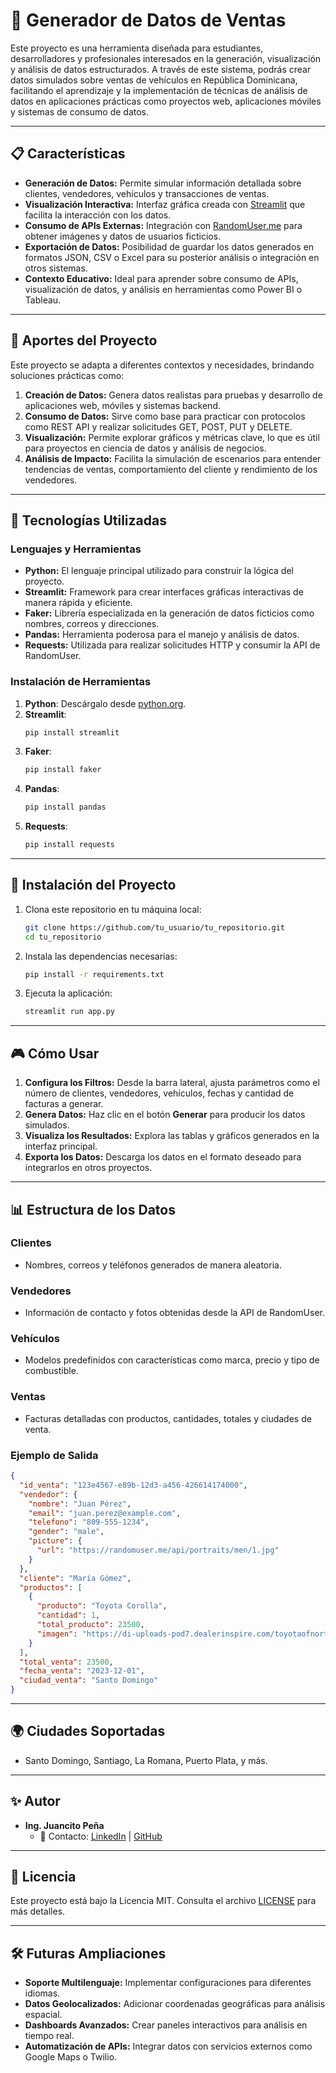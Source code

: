 # 🚗 Generador de Datos de Ventas

Este proyecto es una herramienta diseñada para estudiantes, desarrolladores y profesionales interesados en la generación, visualización y análisis de datos estructurados. A través de este sistema, podrás crear datos simulados sobre ventas de vehículos en República Dominicana, facilitando el aprendizaje y la implementación de técnicas de análisis de datos en aplicaciones prácticas como proyectos web, aplicaciones móviles y sistemas de consumo de datos.

---

## 📋 Características
- **Generación de Datos:** Permite simular información detallada sobre clientes, vendedores, vehículos y transacciones de ventas.
- **Visualización Interactiva:** Interfaz gráfica creada con [Streamlit](https://streamlit.io/) que facilita la interacción con los datos.
- **Consumo de APIs Externas:** Integración con [RandomUser.me](https://randomuser.me/) para obtener imágenes y datos de usuarios ficticios.
- **Exportación de Datos:** Posibilidad de guardar los datos generados en formatos JSON, CSV o Excel para su posterior análisis o integración en otros sistemas.
- **Contexto Educativo:** Ideal para aprender sobre consumo de APIs, visualización de datos, y análisis en herramientas como Power BI o Tableau.

---

## 🌟 Aportes del Proyecto
Este proyecto se adapta a diferentes contextos y necesidades, brindando soluciones prácticas como:

1. **Creación de Datos:** Genera datos realistas para pruebas y desarrollo de aplicaciones web, móviles y sistemas backend.
2. **Consumo de Datos:** Sirve como base para practicar con protocolos como REST API y realizar solicitudes GET, POST, PUT y DELETE.
3. **Visualización:** Permite explorar gráficos y métricas clave, lo que es útil para proyectos en ciencia de datos y análisis de negocios.
4. **Análisis de Impacto:** Facilita la simulación de escenarios para entender tendencias de ventas, comportamiento del cliente y rendimiento de los vendedores.

---

## 🔧 Tecnologías Utilizadas

### Lenguajes y Herramientas
- **Python:** El lenguaje principal utilizado para construir la lógica del proyecto.
- **Streamlit:** Framework para crear interfaces gráficas interactivas de manera rápida y eficiente.
- **Faker:** Librería especializada en la generación de datos ficticios como nombres, correos y direcciones.
- **Pandas:** Herramienta poderosa para el manejo y análisis de datos.
- **Requests:** Utilizada para realizar solicitudes HTTP y consumir la API de RandomUser.

### Instalación de Herramientas

1. **Python**: Descárgalo desde [python.org](https://www.python.org/).
2. **Streamlit**:
   ```bash
   pip install streamlit
   ```
3. **Faker**:
   ```bash
   pip install faker
   ```
4. **Pandas**:
   ```bash
   pip install pandas
   ```
5. **Requests**:
   ```bash
   pip install requests
   ```

---

## 🚀 Instalación del Proyecto

1. Clona este repositorio en tu máquina local:
   ```bash
   git clone https://github.com/tu_usuario/tu_repositorio.git
   cd tu_repositorio
   ```

2. Instala las dependencias necesarias:
   ```bash
   pip install -r requirements.txt
   ```

3. Ejecuta la aplicación:
   ```bash
   streamlit run app.py
   ```

---

## 🎮 Cómo Usar

1. **Configura los Filtros:** Desde la barra lateral, ajusta parámetros como el número de clientes, vendedores, vehículos, fechas y cantidad de facturas a generar.
2. **Genera Datos:** Haz clic en el botón **Generar** para producir los datos simulados.
3. **Visualiza los Resultados:** Explora las tablas y gráficos generados en la interfaz principal.
4. **Exporta los Datos:** Descarga los datos en el formato deseado para integrarlos en otros proyectos.

---

## 📊 Estructura de los Datos

### Clientes
- Nombres, correos y teléfonos generados de manera aleatoria.

### Vendedores
- Información de contacto y fotos obtenidas desde la API de RandomUser.

### Vehículos
- Modelos predefinidos con características como marca, precio y tipo de combustible.

### Ventas
- Facturas detalladas con productos, cantidades, totales y ciudades de venta.

### Ejemplo de Salida
```json
{
  "id_venta": "123e4567-e89b-12d3-a456-426614174000",
  "vendedor": {
    "nombre": "Juan Pérez",
    "email": "juan.perez@example.com",
    "telefono": "809-555-1234",
    "gender": "male",
    "picture": {
      "url": "https://randomuser.me/api/portraits/men/1.jpg"
    }
  },
  "cliente": "María Gómez",
  "productos": [
    {
      "producto": "Toyota Corolla",
      "cantidad": 1,
      "total_producto": 23500,
      "imagen": "https://di-uploads-pod7.dealerinspire.com/toyotaofnorthmiami/uploads/2022/10/2023-GR-Corolla-1.png"
    }
  ],
  "total_venta": 23500,
  "fecha_venta": "2023-12-01",
  "ciudad_venta": "Santo Domingo"
}
```

---

## 🌍 Ciudades Soportadas
- Santo Domingo, Santiago, La Romana, Puerto Plata, y más.

---

## ✨ Autor
- **Ing. Juancito Peña**
  - 🚀 Contacto: [LinkedIn](https://www.linkedin.com/in/juancitopeña) | [GitHub](https://github.com/tu_usuario)

---

## 📜 Licencia
Este proyecto está bajo la Licencia MIT. Consulta el archivo [LICENSE](LICENSE) para más detalles.

---

## 🛠️ Futuras Ampliaciones
- **Soporte Multilenguaje:** Implementar configuraciones para diferentes idiomas.
- **Datos Geolocalizados:** Adicionar coordenadas geográficas para análisis espacial.
- **Dashboards Avanzados:** Crear paneles interactivos para análisis en tiempo real.
- **Automatización de APIs:** Integrar datos con servicios externos como Google Maps o Twilio.
